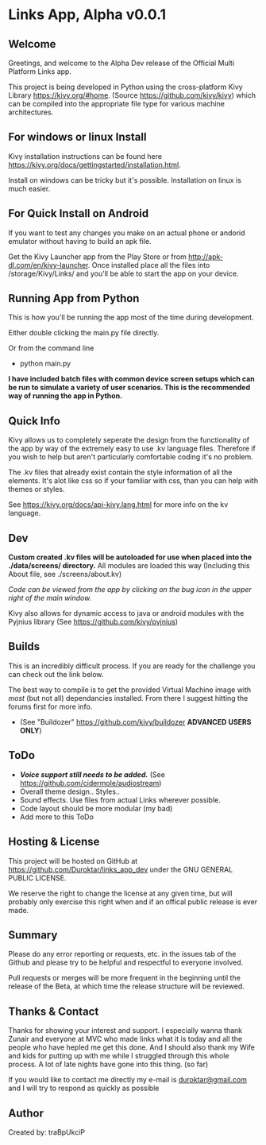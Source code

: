Links App, Alpha v0.0.1
=======================

Welcome
-------

Greetings, and welcome to the Alpha Dev release of the Official
Multi Platform Links app. 

This project is being developed in Python
using the cross-platform Kivy Library https://kivy.org/#home.
(Source https://github.com/kivy/kivy)
which can be compiled into the appropriate file type for various
machine architectures. 

For windows or linux Install
----------------------------
Kivy installation instructions can be found here
https://kivy.org/docs/gettingstarted/installation.html.

Install on windows can be tricky but it's possible. Installation on linux is much easier.

For Quick Install on Android
----------------------------
If you want to test any changes you make on an actual phone or andorid emulator 
without having to build an apk file. 

Get the Kivy Launcher app from the Play Store or from http://apk-dl.com/en/kivy-launcher. 
Once installed place all the files into /storage/Kivy/Links/ and you'll be able to start the app on your device.

Running App from Python
-----------------------
This is how you'll be running the app most of the time during development. 

Either double clicking the main.py file directly. 

Or from the command line
- python main.py

**I have included batch files with common device screen setups which can be run to simulate a 
variety of user scenarios. This is the recommended way of running the app in Python.**

Quick Info
----------
Kivy allows us to completely seperate the design from the functionality
of the app by way of the extremely easy to use .kv language files.
Therefore if you wish to help but aren't particularly comfortable
coding it's no problem. 

The .kv files that already exist contain the style information of all the elements.
It's alot like css so if your familiar with css, than you can help with themes or styles.

See https://kivy.org/docs/api-kivy.lang.html for more info on the kv language.

Dev
---
**Custom created .kv files will be autoloaded for use when placed into the ./data/screens/ directory.**
All modules are loaded this way (Including this About file, see ./screens/about.kv)

*Code can be viewed from the app by clicking on the bug icon in the upper right of the main window.*

Kivy also allows for dynamic access to java or android modules with the Pyjnius library (See https://github.com/kivy/pyjnius)

Builds
------
This is an incredibly difficult process. If you are ready for the challenge you can check out
the link below. 

The best way to compile is to get the provided Virtual Machine image with
*most* (but not all) dependancies installed. From there I suggest hitting the forums first for
more info.
- (See "Buildozer" https://github.com/kivy/buildozer **ADVANCED USERS ONLY**)

ToDo
----
- ***Voice support still needs to be added.*** (See https://github.com/cidermole/audiostream)
- Overall theme design.. Styles..
- Sound effects. Use files from actual Links wherever possible.
- Code layout should be more modular (my bad)
- Add more to this ToDo

Hosting & License
-----------------

This project will be hosted on GitHub at https://github.com/Duroktar/links_app_dev under the GNU GENERAL PUBLIC LICENSE.

We reserve the right to change the license at any given time, but will probably only exercise this right when and if
an offical public release is ever made.

Summary
-------
Please do any error reporting or requests, etc. in the issues tab of
the Github and please try to be helpful and respectful to everyone involved.

Pull requests or merges will be more frequent in the beginning until
the release of the Beta, at which time the release structure will be
reviewed.

Thanks & Contact
----------------

Thanks for showing your interest and support. I especially wanna thank Zunair and everyone at MVC
who made links what it is today and all the people who have hepled me get this done. 
And I should also thank my Wife and kids for putting up with me while I struggled
through this whole process. A lot of late nights have gone into this thing. (so far)

If you would like to contact me directly my e-mail is duroktar@gmail.com and I will try to
respond as quickly as possible

Author
------
Created by: traBpUkciP
